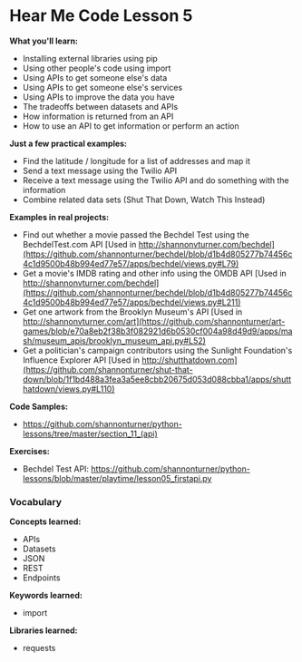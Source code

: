 Hear Me Code Lesson 5
======

**What you'll learn:** 
* Installing external libraries using pip
* Using other people's code using import
* Using APIs to get someone else's data
* Using APIs to get someone else's services
* Using APIs to improve the data you have
* The tradeoffs between datasets and APIs
* How information is returned from an API
* How to use an API to get information or perform an action

**Just a few practical examples:**
* Find the latitude / longitude for a list of addresses and map it
* Send a text message using the Twilio API
* Receive a text message using the Twilio API and do something with the information
* Combine related data sets (Shut That Down, Watch This Instead)

**Examples in real projects:**
* Find out whether a movie passed the Bechdel Test using the BechdelTest.com API [Used in http://shannonvturner.com/bechdel](https://github.com/shannonturner/bechdel/blob/d1b4d805277b74456c4c1d9500b48b994ed77e57/apps/bechdel/views.py#L79)
* Get a movie's IMDB rating and other info using the OMDB API [Used in http://shannonvturner.com/bechdel](https://github.com/shannonturner/bechdel/blob/d1b4d805277b74456c4c1d9500b48b994ed77e57/apps/bechdel/views.py#L211)
* Get one artwork from the Brooklyn Museum's API [Used in http://shannonvturner.com/art](https://github.com/shannonturner/art-games/blob/e70a8eb2f38b3f082921d6b0530cf004a98d49d9/apps/mash/museum_apis/brooklyn_museum_api.py#L52)
* Get a politician's campaign contributors using the Sunlight Foundation's Influence Explorer API [Used in http://shutthatdown.com](https://github.com/shannonturner/shut-that-down/blob/1f1bd488a3fea3a5ee8cbb20675d053d088cbba1/apps/shutthatdown/views.py#L110)

**Code Samples:**
* https://github.com/shannonturner/python-lessons/tree/master/section_11_(api)

**Exercises:**
* Bechdel Test API: https://github.com/shannonturner/python-lessons/blob/master/playtime/lesson05_firstapi.py

### Vocabulary

**Concepts learned:**
* APIs
* Datasets
* JSON
* REST
* Endpoints

**Keywords learned:**
* import

**Libraries learned:**
* requests
